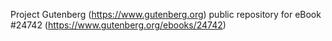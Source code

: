 Project Gutenberg (https://www.gutenberg.org) public repository for eBook #24742 (https://www.gutenberg.org/ebooks/24742)
